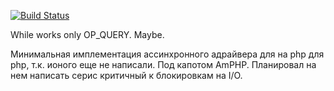 [![Build Status](https://travis-ci.org/spudro228/Mongovno.svg?branch=master)](https://travis-ci.org/spudro228/Mongovno)


While works only OP_QUERY. Maybe.

Минимальная имплементация ассинхронного адрайвера для на php для php, т.к. ионого еще не написали.
Под капотом AmPHP.
Планировал на нем написать серис критичный к блокировкам на I/O.